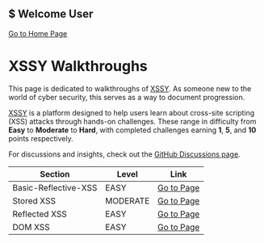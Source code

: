 ## $ Welcome User
[Go to Home Page](../index.md)

# XSSY Walkthroughs  

This page is dedicated to walkthroughs of [XSSY](https://xssy.uk/). As someone new to the world of cyber security, this serves as a way to document progression.  

[XSSY](https://xssy.uk/) is a platform designed to help users learn about cross-site scripting (XSS) attacks through hands-on challenges. These range in difficulty from **Easy** to **Moderate** to **Hard**, with completed challenges earning **1**, **5**, and **10** points respectively.  

For discussions and insights, check out the [GitHub Discussions page](https://github.com/paj28/xssy/discussions).

| Section              | Level | Link                              |
|----------------------|-------|-----------------------------------|
| Basic-Reflective-XSS  | EASY  | [Go to Page](Basic-Reflective-XSS.md) |
| Stored XSS            | MODERATE  | [Go to Page](unicodeXSS.md)  |
| Reflected XSS         | EASY  | [Go to Page](link-to-reflected-xss) |
| DOM XSS               | EASY  | [Go to Page](link-to-dom-xss)     |







